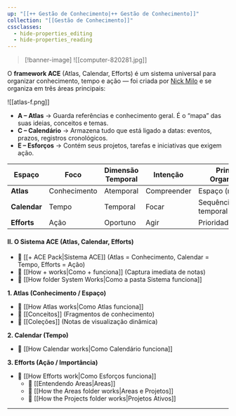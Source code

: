 ```yaml
---
up: "[[++ Gestão de Conhecimento|++ Gestão de Conhecimento]]"
collection: "[[Gestão de Conhecimento]]"
cssclasses:
  - hide-properties_editing
  - hide-properties_reading
---
```

>[!banner-image] ![[computer-820281.jpg]]



O **framework ACE** (Atlas, Calendar, Efforts) é um sistema universal para organizar conhecimento, tempo e ação — foi criada por [Nick Milo](https://forum.obsidian.md/t/the-ultimate-folder-system-a-quixotic-journey-to-ace/63483) e se organiza em três áreas principais:

![[atlas-f.png]]

- **A – Atlas** → Guarda referências e conhecimento geral. É o “mapa” das suas ideias, conceitos e temas.
- **C – Calendário** → Armazena tudo que está ligado a datas: eventos, prazos, registros cronológicos.
- **E – Esforços** → Contém seus projetos, tarefas e iniciativas que exigem ação.
    
| Espaço       | Foco         | Dimensão Temporal | Intenção    | Princípio Organizador |
| ------------ | ------------ | ----------------- | ----------- | --------------------- |
| **Atlas**    | Conhecimento | Atemporal         | Compreender | Espaço (relações)     |
| **Calendar** | Tempo        | Temporal          | Focar       | Sequência temporal    |
| **Efforts**  | Ação         | Oportuno          | Agir        | Prioridade/urgência   |


#### II. O Sistema ACE (Atlas, Calendar, Efforts)
- 📄 [[+ ACE Pack|Sistema ACE]] (Atlas = Conhecimento, Calendar = Tempo, Efforts = Ação)
- 📄 [[How + works|Como + funciona]] (Captura imediata de notas)
- 📄 [[How folder System Works|Como a pasta Sistema funciona]]

**1. Atlas (Conhecimento / Espaço)**
- 📄 [[How Atlas works|Como Atlas funciona]]
- 📄 [[Conceitos]] (Fragmentos de conhecimento)
- 📄 [[Coleções]] (Notas de visualização dinâmica)

**2. Calendar (Tempo)**
- 📄 [[How Calendar works|Como Calendário funciona]]

**3. Efforts (Ação / Importância)**
- 📄 [[How Efforts work|Como Esforços funciona]]
	- 📄 [[Entendendo Areas|Areas]]
	- 📄 [[How the Areas folder works|Areas  e Projetos]]
	- 📄 [[How the Projects folder works|Projetos Ativos]]

---


